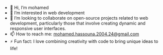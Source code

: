 - 👋 Hi, I’m mohamed
- 👀 I’m interested in web development
- 💞️ I’m looking to collaborate on open-source projects related to web development, particularly those that involve creating dynamic and responsive user interfaces.
- 📫 How to reach me: mohamed.hassouna.2004.24@gmail.com
- ⚡ Fun fact: I love combining creativity with code to bring unique ideas to life!

